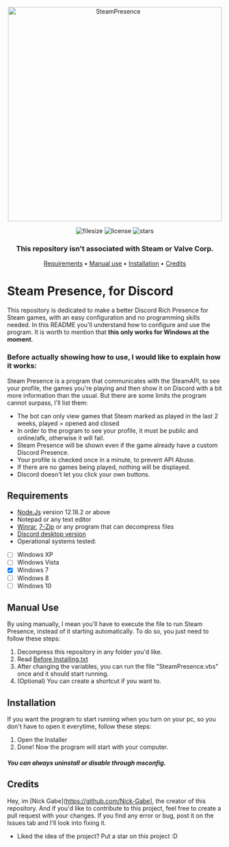 <p align="center"><img src="https://i.imgur.com/UMZhErc.png" alt="SteamPresence" width="500" /></p>
<p align="center">
<img src="https://img.shields.io/github/repo-size/Nick-Gabe/SteamPresence" alt="filesize"/>
<img src="https://img.shields.io/github/license/Nick-Gabe/SteamPresence?style=flat-square" alt="license"/>
<img src="https://img.shields.io/github/stars/Nick-Gabe/SteamPresence?style=flat-square" alt="stars"/>
</p>
 
### <p align="center">This repository isn't associated with Steam or Valve Corp.</p>
<p align="center">
 <a href="#requirements">Requirements</a> •
 <a href="#manual-use">Manual use</a> •
 <a href="#installation">Installation</a> • 
 <a href="#credits">Credits</a>
</p>

# **Steam Presence, for Discord**
This repository is dedicated to make a better Discord Rich Presence for Steam games, with an easy configuration and no programming skills needed. In this README you'll
understand how to configure and use the program. It is worth to mention that **this only works for Windows at the moment**.

### Before actually showing how to use, I would like to explain how it works:
Steam Presence is a program that communicates with the SteamAPI, to see your profile, the games you're playing and then show it on Discord with a bit more
information than the usual. But there are some limits the program cannot surpass, I'll list them:
* The bot can only view games that Steam marked as played in the last 2 weeks, played = opened and closed
* In order to the program to see your profile, it must be public and online/afk, otherwise it will fail.
* Steam Presence will be shown even if the game already have a custom Discord Presence.
* Your profile is checked once in a minute, to prevent API Abuse.
* If there are no games being played, nothing will be displayed.
* Discord doesn't let you click your own buttons.

## Requirements
- [Node.Js](https://nodejs.org/en/download/) version 12.18.2 or above
- Notepad or any text editor
- [Winrar](https://www.win-rar.com/start.html?&L=0), [7-Zip](https://www.7-zip.org/download.html) or any program that can decompress files
- [Discord desktop version](https://discord.com/download)
- Operational systems tested:
- [ ] Windows XP
- [ ] Windows Vista
- [x] Windows 7
- [ ] Windows 8
- [ ] Windows 10

## Manual Use
By using manually, I mean you'll have to execute the file to run Steam Presence, instead of it starting automatically. To do so,
you just need to follow these steps:
1. Decompress this repository in any folder you'd like.
2. Read [Before Installing.txt](https://github.com/Nick-Gabe/SteamPresence/blob/main/Before%20Installing.txt)
3. After changing the variables, you can run the file "SteamPresence.vbs" once and it should start running.
4. (Optional) You can create a shortcut if you want to.

## Installation
If you want the program to start running when you turn on your pc, so you don't have to open it everytime, follow these steps:
1. Open the Installer
2. Done! Now the program will start with your computer.
##### _You can always uninstall or disable through msconfig._

## Credits
Hey, im [Nick Gabe](https://github.com/Nick-Gabe], the creator of this repository. And if you'd like to contribute to this
project, feel free to create a pull request with your changes. If you find any error or bug, post it on the Issues tab and I'll look into fixing it.
* Liked the idea of the project? Put a star on this project :D